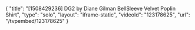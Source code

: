 {
    "title": "[1508429236] DG2 by Diane Gilman BellSleeve Velvet Poplin Shirt",
    "type": "solo",
    "layout": "iframe-static",
    "videoId": "123178625",
    "url": "\/tvpembed\/123178625"
}